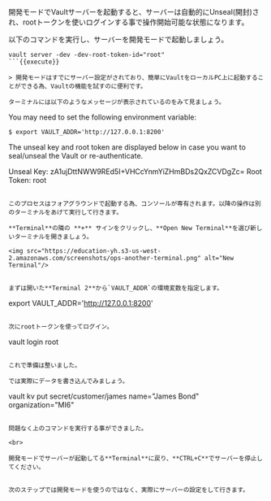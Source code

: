 開発モードでVaultサーバーを起動すると、サーバーは自動的にUnseal(開封)され、rootトークンを使いログインする事で操作開始可能な状態になります。

以下のコマンドを実行し、サーバーを開発モードで起動しましょう。

```
vault server -dev -dev-root-token-id="root"
```{{execute}}

> 開発モードはすでにサーバー設定がされており、簡単にVaultをローカルPC上に起動することができる為、Vaultの機能を試すのに便利です。

ターミナルには以下のようなメッセージが表示されているのをみて見ましょう。

```
You may need to set the following environment variable:

    $ export VAULT_ADDR='http://127.0.0.1:8200'

The unseal key and root token are displayed below in case you want to
seal/unseal the Vault or re-authenticate.

Unseal Key: zA1ujDttNWW9REd5I+VHCcYnmYiZHmBDs2QxZCVDgZc=
Root Token: root
```

このプロセスはフォアグラウンドで起動する為、コンソールが専有されます。以降の操作は別のターミナルをあげて実行して行きます。

**Terminal**の隣の **+** サインをクリックし、**Open New Terminal**を選び新しいターミナルを開きましょう。

<img src="https://education-yh.s3-us-west-2.amazonaws.com/screenshots/ops-another-terminal.png" alt="New Terminal"/>


まずは開いた**Terminal 2**から`VAULT_ADDR`の環境変数を指定します。

```
export VAULT_ADDR='http://127.0.0.1:8200'
```{{execute T2}}

次にrootトークンを使ってログイン。

```
vault login root
```{{execute T2}}

これで準備は整いました。

では実際にデータを書き込んでみましょう。

```
vault kv put secret/customer/james name="James Bond" organization="MI6"
```{{execute T2}}

問題なく上のコマンドを実行する事ができました。

<br>

開発モードでサーバーが起動してる**Terminal**に戻り、**CTRL+C**でサーバーを停止してください。


次のステップでは開発モードを使うのではなく、実際にサーバーの設定をして行きます。

